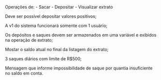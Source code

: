 Operações de:
    - Sacar
    - Depositar
    - Visualizar extrato

Deve ser possível depositar valores positivos;

A v1 do sistema funcionará somente com 1 usuário;
 
Os depósitos  e saques devem ser armazenados em uma variável e exibidos na operação de extrato;

Mostar o saldo atual no final da listagem do extrato;

3 saques diários com limite de R$500;

Mensagem que informe impossibilidade de saque por
quantia insuficiente no saldo em conta.
